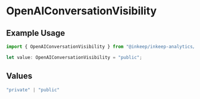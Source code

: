 # OpenAIConversationVisibility

## Example Usage

```typescript
import { OpenAIConversationVisibility } from "@inkeep/inkeep-analytics/models/components";

let value: OpenAIConversationVisibility = "public";
```

## Values

```typescript
"private" | "public"
```